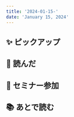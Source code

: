 ```yaml
---
title: '2024-01-15-'
date: 'January 15, 2024'
---
```


## ✨ ピックアップ

## 👀 読んだ

## 🚶 セミナー参加

## 📚 あとで読む

